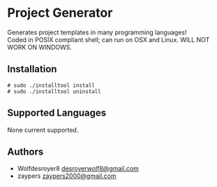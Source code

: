 # Project Generator
Generates project templates in many programming languages!  
Coded in POSIX compliant shell; can run on OSX and Linux. WILL NOT WORK ON WINDOWS.

## Installation
```console
# sudo ./installtool install
# sudo ./installtool uninstall
```

## Supported Languages
None current supported.

## Authors
- Wolfdesroyer8 <desroyerwolf8@gmail.com>
- zaypers <zaypers2000@gmail.com>
